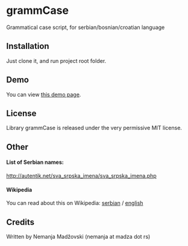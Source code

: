 # grammCase
Grammatical case script, for serbian/bosnian/croatian language







## Installation
Just clone it, and run project root folder.


## Demo
You can view [this demo page](http://madza.rs/demo/grammCase/).


## License
Library grammCase is released under the very permissive MIT license.


## Other

#### List of Serbian names:
http://autentik.net/sva_srpska_imena/sva_srpska_imena.php

#### Wikipedia
You can read about this on Wikipedia: [serbian](https://sh.wikipedia.org/wiki/Pade%C5%BE) / [english](https://en.wikipedia.org/wiki/Grammatical_case)


## Credits
Written by Nemanja Madžovski (nemanja at madza dot rs)